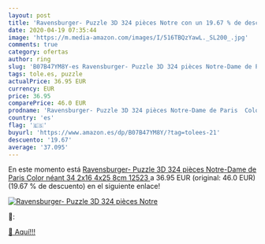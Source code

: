 ```yaml
---
layout: post
title: 'Ravensburger- Puzzle 3D 324 pièces Notre con un 19.67 % de descuento'
date: 2020-04-19 07:35:44
image: 'https://m.media-amazon.com/images/I/516TBQzYawL._SL200_.jpg'
comments: true
category: ofertas
author: ring
slug: 'B07B47YM8Y-es Ravensburger- Puzzle 3D 324 pièces Notre-Dame de Paris...'
tags: tole.es, puzzle
actualPrice: 36.95 EUR
currency: EUR
price: 36.95
comparePrice: 46.0 EUR
prodname: 'Ravensburger- Puzzle 3D 324 pièces Notre-Dame de Paris  Color néant  34 2x16 4x25 8cm  12523 '
country: 'es'
flag: '🇪🇸'
buyurl: 'https://www.amazon.es/dp/B07B47YM8Y/?tag=tolees-21'
descuento: '19.67'
average: '37.095'
---
```


En este momento está [Ravensburger- Puzzle 3D 324 pièces Notre-Dame de Paris  Color néant  34 2x16 4x25 8cm  12523 ](https://www.amazon.es/dp/B07B47YM8Y/?tag=tolees-21) a 36.95 EUR (original: 46.0 EUR) (19.67 %  de descuento) en el siguiente enlace!

[![Ravensburger- Puzzle 3D 324 pièces Notre](https://m.media-amazon.com/images/I/516TBQzYawL._SL200_.jpg)](https://www.amazon.es/dp/B07B47YM8Y/?tag=tolees-21)

🔎:


[🛒 Aquí!!!](https://www.amazon.es/dp/B07B47YM8Y/?tag=tolees-21)
